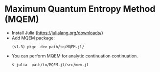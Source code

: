 # Maximum Quantum Entropy Method (MQEM)
* Install Julia (https://julialang.org/downloads/)
* Add MQEM package:
  ```ShellSession
  (v1.3) pkg>  dev path/to/MQEM.jl/
  ```
* You can perform MQEM for analytic continuation continuation.
  ```ShellSession
  $ julia  path/to/MQEM.jl/src/mem.jl
  ```
